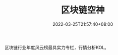 ﻿---
weight: 
title: "区块链空神"
description: "区块链行业年度风云榜最具实力专栏，行情分析KOL"
date: 2022-03-25T21:57:40+08:00
lastmod: 2022-03-25T16:45:40+08:00
draft: false
authors: ["Metabd"]
featuredImage: "qukuailiankongshen.jpg"
link: ""
tags: ["微信公众号","区块链空神"]
categories: ["navigation"]
navigation: ["微信公众号"]
lightgallery: true
toc: true
pinned: false
recommend: false
recommend1: false
---
区块链行业年度风云榜最具实力专栏，行情分析KOL。
